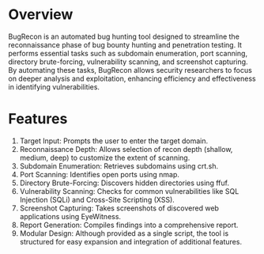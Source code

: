 # Overview

BugRecon is an automated bug hunting tool designed to streamline the reconnaissance phase of bug bounty hunting and penetration testing. It performs essential tasks such as subdomain enumeration, port scanning, directory brute-forcing, vulnerability scanning, and screenshot capturing. By automating these tasks, BugRecon allows security researchers to focus on deeper analysis and exploitation, enhancing efficiency and effectiveness in identifying vulnerabilities.

# Features

1. Target Input: Prompts the user to enter the target domain.
2. Reconnaissance Depth: Allows selection of recon depth (shallow, medium, deep) to customize the extent of scanning.
3. Subdomain Enumeration: Retrieves subdomains using crt.sh.
4. Port Scanning: Identifies open ports using nmap.
5. Directory Brute-Forcing: Discovers hidden directories using ffuf.
6. Vulnerability Scanning: Checks for common vulnerabilities like SQL Injection (SQLi) and Cross-Site Scripting (XSS).
7. Screenshot Capturing: Takes screenshots of discovered web applications using EyeWitness.
8. Report Generation: Compiles findings into a comprehensive report.
9. Modular Design: Although provided as a single script, the tool is structured for easy expansion and integration of additional features.

    
